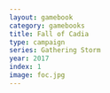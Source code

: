 ```yaml
---
layout: gamebook
category: gamebooks
title: Fall of Cadia
type: campaign
series: Gathering Storm
year: 2017
index: 1
image: foc.jpg
---
```

